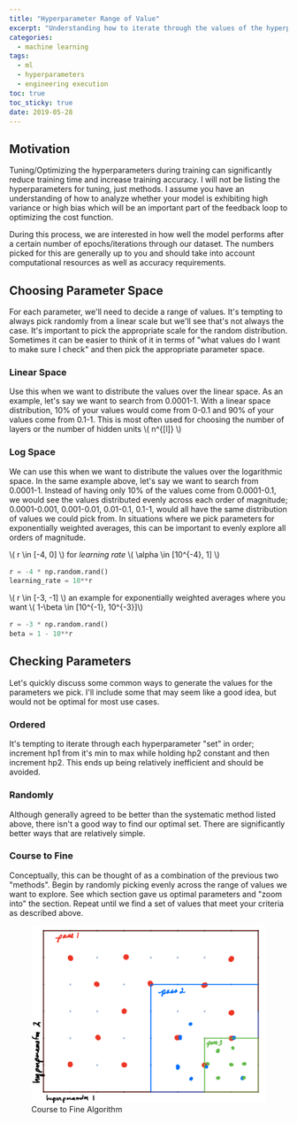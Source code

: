 ```yaml
---
title: "Hyperparameter Range of Value" 
excerpt: "Understanding how to iterate through the values of the hyperparameters when tuning a Machine Learning algorithm can make a difference when it comes quickly training a high accuracy model"
categories:
  - machine learning
tags:
  - ml
  - hyperparameters
  - engineering execution
toc: true
toc_sticky: true
date: 2019-05-28
---
```

<script id="MathJax-script" async src="https://cdnjs.cloudflare.com/ajax/libs/mathjax/2.7.7/MathJax.js?config=TeX-MML-AM_CHTML"></script>
<script async src="https://unpkg.com/mermaid@8.6.4/dist/mermaid.min.js"></script>

## Motivation
Tuning/Optimizing the hyperparameters during training can significantly reduce training time and increase training accuracy. I will not be listing the hyperparameters for tuning, just methods. I assume you have an understanding of how to analyze whether your model is exhibiting high variance or high bias which will be an important part of the feedback loop to optimizing the cost function.

During this process, we are interested in how well the model performs after a certain number of epochs/iterations through our dataset. The numbers picked for this are generally up to you and should take into account computational resources as well as accuracy requirements.

## Choosing Parameter Space
For each parameter, we'll need to decide a range of values. It's tempting to always pick randomly from a linear scale but we'll see that's not always the case. It's important to pick the appropriate scale for the random distribution. Sometimes it can be easier to think of it in terms of "what values do I want to make sure I check" and then pick the appropriate parameter space.

### Linear Space
Use this when we want to distribute the values over the linear space. As an example, let's say we want to search from 0.0001-1. With a linear space distribution, 10% of your values would come from 0-0.1 and 90% of your values come from 0.1-1. This is most often used for choosing the number of layers or the number of hidden units \\( n^{[l]} \\)

### Log Space
We can use this when we want to distribute the values over the logarithmic space. In the same example above, let's say we want to search from 0.0001-1. Instead of having only 10% of the values come from 0.0001-0.1, we would see the values distributed evenly across each order of magnitude; 0.0001-0.001, 0.001-0.01, 0.01-0.1, 0.1-1, would all have the same distribution of values we could pick from. In situations where we pick parameters for exponentially weighted averages, this can be important to evenly explore all orders of magnitude.

\\( r \in [-4, 0] \\) for *learning rate* \\( \alpha \in [10^{-4}, 1] \\)
```python
r = -4 * np.random.rand()
learning_rate = 10**r
```

\\( r \in [-3, -1] \\) an example for exponentially weighted averages where you want \\( 1-\beta \in [10^{-1}, 10^{-3}]\\)
```python
r = -3 * np.random.rand()
beta = 1 - 10**r
```
## Checking Parameters
Let's quickly discuss some common ways to generate the values for the parameters we pick. I'll include some that may seem like a good idea, but would not be optimal for most use cases.

### Ordered
It's tempting to iterate through each hyperparameter "set" in order; increment hp1 from it's min to max while holding hp2 constant and then increment hp2. This ends up being relatively inefficient and should be avoided.

### Randomly
Although generally agreed to be better than the systematic method listed above, there isn't a good way to find our optimal set. There are significantly better ways that are relatively simple.

### Course to Fine
Conceptually, this can be thought of as a combination of the previous two "methods". Begin by randomly picking evenly across the range of values we want to explore. See which section gave us optimal parameters and "zoom into" the section. Repeat until we find a set of values that meet your criteria as described above.
<figure>
	<img src="/assets/posts/hyperparameter-tuning-optimization/course-to-fine.png">
	<figcaption>Course to Fine Algorithm</figcaption>
</figure>
